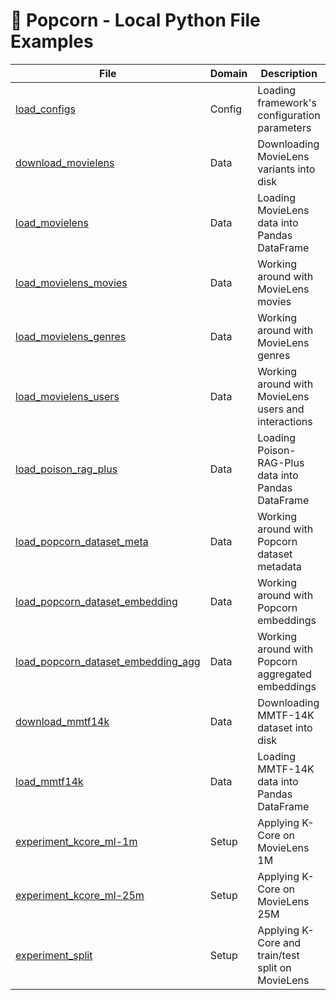 # 🍿 Popcorn - Local Python File Examples

| File                                                                                         | Domain | Description                                          |
| -------------------------------------------------------------------------------------------- | ------ | ---------------------------------------------------- |
| [load_configs](/examples/python/load_configs.py)                                             | Config | Loading framework's configuration parameters         |
| [download_movielens](/examples/python/download_movielens.py)                                 | Data   | Downloading MovieLens variants into disk             |
| [load_movielens](/examples/python/load_movielens.py)                                         | Data   | Loading MovieLens data into Pandas DataFrame         |
| [load_movielens_movies](/examples/python/load_movielens_movies.py)                           | Data   | Working around with MovieLens movies                 |
| [load_movielens_genres](/examples/python/load_movielens_genres.py)                           | Data   | Working around with MovieLens genres                 |
| [load_movielens_users](/examples/python/load_movielens_users.py)                             | Data   | Working around with MovieLens users and interactions |
| [load_poison_rag_plus](/examples/python/load_poison_rag_plus.py)                             | Data   | Loading Poison-RAG-Plus data into Pandas DataFrame   |
| [load_popcorn_dataset_meta](/examples/python/load_popcorn_dataset_meta.py)                   | Data   | Working around with Popcorn dataset metadata         |
| [load_popcorn_dataset_embedding](/examples/python/load_popcorn_dataset_embedding.py)         | Data   | Working around with Popcorn embeddings               |
| [load_popcorn_dataset_embedding_agg](/examples/python/load_popcorn_dataset_embedding_agg.py) | Data   | Working around with Popcorn aggregated embeddings    |
| [download_mmtf14k](/examples/python/download_mmtf14k.py)                                     | Data   | Downloading MMTF-14K dataset into disk               |
| [load_mmtf14k](/examples/python/load_mmtf14k.py)                                             | Data   | Loading MMTF-14K data into Pandas DataFrame          |
| [experiment_kcore_ml-1m](/examples/python/experiment_kcore_ml-1m.py)                         | Setup  | Applying K-Core on MovieLens 1M                      |
| [experiment_kcore_ml-25m](/examples/python/experiment_kcore_ml-25m.py)                       | Setup  | Applying K-Core on MovieLens 25M                     |
| [experiment_split](/examples/python/experiment_split.py)                                     | Setup  | Applying K-Core and train/test split on MovieLens    |
